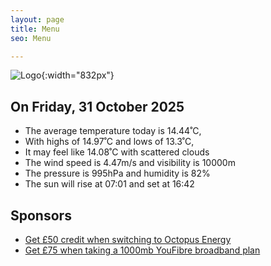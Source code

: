 ```yaml
---
layout: page
title: Menu
seo: Menu

---
```


![Logo](/images/logo.jpg){:width="832px"}

<!-- weather_marker starts -->
## On Friday, 31 October 2025

- The average temperature today is 14.44˚C,
- With highs of 14.97˚C and lows of 13.3˚C,
- It may feel like 14.08˚C with scattered clouds
- The wind speed is 4.47m/s and visibility is 10000m
- The pressure is 995hPa and humidity is 82%
- The sun will rise at 07:01 and set at 16:42

<!-- weather_marker ends -->

## Sponsors

- [Get £50 credit when switching to Octopus Energy](https://bit.ly/3oD1nnS)
- [Get £75 when taking a 1000mb YouFibre broadband plan](https://aklam.io/91zWhU?)
